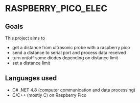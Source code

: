 # RASPBERRY_PICO_ELEC

## Goals

This project aims to 
* get a distance from ultrasonic probe with a raspberry pico
* send a distance to serial port and process data received
* turn on/off some diodes depending on distance limit
* set a distance limit

## Languages used

* C# .NET 4.8 (computer communication and data processing)
* C/C++ (mostly C) on Raspberry Pico
